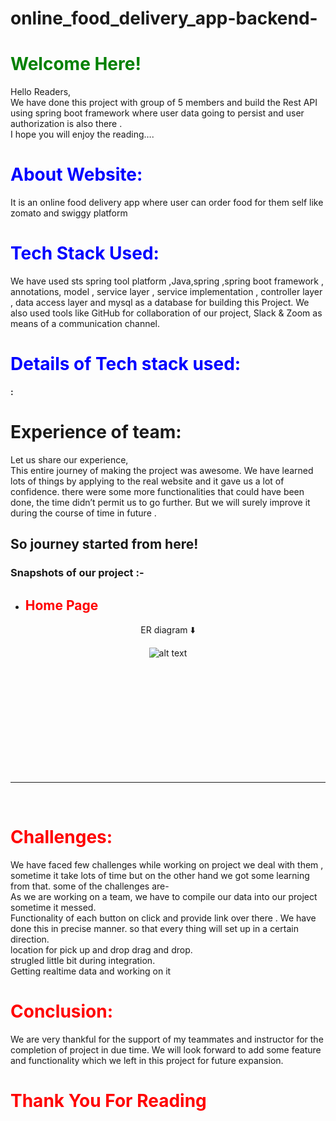 # online_food_delivery_app-backend-





# <span style="color:green"> Welcome Here!</span>

Hello Readers,<br>
 We have done this project with group of 5 members and build the Rest API using spring boot framework  where user data going to persist and user authorization is also there  .<br> I hope you will enjoy the reading….

# <span style="color:blue"> About Website: </span>

It is an online food delivery app where user can order food for them self like zomato and swiggy platform 

# <span style="color:blue"> Tech Stack Used: </span>

We have used sts spring tool platform ,Java,spring ,spring boot framework , annotations, model , service layer , service implementation , controller layer , data access layer and mysql as a database for building this Project. We also used tools like GitHub for collaboration of our project, Slack & Zoom as means of a communication channel.

# <span style="color:blue"> Details of Tech stack used: </span>

<b>:</b>

# <span style="colorblue"> Experience of team: </span>

Let us share our experience,<br>
This entire journey of making the project was awesome. We have learned lots of things by applying to the real website and it gave us a lot of confidence. there were some more functionalities that could have been done, the time didn’t permit us to go further. But we will surely improve it during the course of time in future .


## So journey started from here!

### Snapshots of our project :- 
- ## <span style="color:red"> Home Page </span>
<div align="center">
 
 ER diagram ⬇️ 

![alt text](https://lh3.googleusercontent.com/70_vEzCBzRK_VGimRrM5WvQ7t7yfNiWilgJqYPbGZQexuYY112xv2xJQg3jB44XR02NfTstI4J70qPGSEft4yK1IoqXBijizEREei77zpKef4s1nGszZDoOGVvs32hJPWe2kb6urkVQ=w2400)
    
   </div>
</div>
<br>
<br>
 
 



</div>

<br>
<br>
 




<br>
<br>
 



   </div>
</div>

<br>
<br>
 



 


 





 







<br>
<br>
 









 <hr>

 <br>

# <span style="color:red">Challenges: </span>
We have faced few challenges while working on project we deal with them , sometime it take lots of time but on the other hand we got some learning from that. some of the challenges are-<br>
As we are working on a team, we have to compile our data into our project sometime it messed.<br>
Functionality of each button on click and provide link over there . We have done this in precise manner. so that every thing will set up in a certain direction.<br>
location for pick up and drop drag and drop. <br>
 strugled little bit during integration.<br> 
Getting  realtime data and working on it <br>


# <span style="color:red">Conclusion: </span>
We are very thankful for the support of my teammates and instructor for the completion of project in due time. We will look forward to add some feature and functionality which we left in this project for future expansion.


# <span style="color:red"> Thank You For Reading </span>
